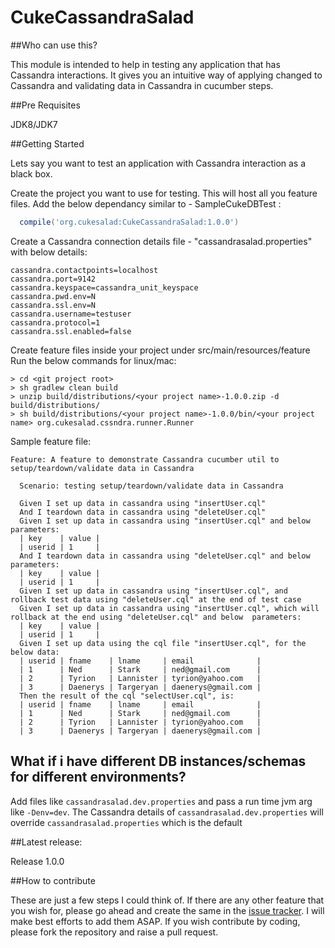 # CukeCassandraSalad
##Who can use this?

This module is intended to help in testing any application that has Cassandra interactions. It gives you an intuitive way of applying changed to Cassandra and validating data in Cassandra in cucumber steps. 

##Pre Requisites

JDK8/JDK7

##Getting Started

Lets say you want to test an application with Cassandra interaction as a black box.

Create the project you want to use for testing. This will host all you feature files.
Add the below dependancy similar to - SampleCukeDBTest :
```gradle
  compile('org.cukesalad:CukeCassandraSalad:1.0.0')
```
Create a Cassandra connection details file - "cassandrasalad.properties" with below details:
```properties
cassandra.contactpoints=localhost
cassandra.port=9142
cassandra.keyspace=cassandra_unit_keyspace
cassandra.pwd.env=N
cassandra.ssl.env=N
cassandra.username=testuser
cassandra.protocol=1
cassandra.ssl.enabled=false
```
Create feature files inside your project under src/main/resources/feature
Run the below commands for linux/mac:
```shell
> cd <git project root>
> sh gradlew clean build
> unzip build/distributions/<your project name>-1.0.0.zip -d build/distributions/
> sh build/distributions/<your project name>-1.0.0/bin/<your project name> org.cukesalad.cssndra.runner.Runner
```
Sample feature file:
```gherkin
Feature: A feature to demonstrate Cassandra cucumber util to setup/teardown/validate data in Cassandra

  Scenario: testing setup/teardown/validate data in Cassandra
  
  Given I set up data in cassandra using "insertUser.cql"
  And I teardown data in cassandra using "deleteUser.cql"
  Given I set up data in cassandra using "insertUser.cql" and below parameters:
  | key    | value |
  | userid | 1     |
  And I teardown data in cassandra using "deleteUser.cql" and below parameters:
  | key    | value |
  | userid | 1     |
  Given I set up data in cassandra using "insertUser.cql", and rollback test data using "deleteUser.cql" at the end of test case
  Given I set up data in cassandra using "insertUser.cql", which will rollback at the end using "deleteUser.cql" and below  parameters:
  | key    | value |
  | userid | 1     |
  Given I set up data using the cql file "insertUser.cql", for the below data:
  | userid | fname    | lname     | email              |
  | 1      | Ned      | Stark     | ned@gmail.com      |
  | 2      | Tyrion   | Lannister | tyrion@yahoo.com   |
  | 3      | Daenerys | Targeryan | daenerys@gmail.com |
  Then the result of the cql "selectUser.cql", is:
  | userid | fname    | lname     | email              |
  | 1      | Ned      | Stark     | ned@gmail.com      |
  | 2      | Tyrion   | Lannister | tyrion@yahoo.com   |
  | 3      | Daenerys | Targeryan | daenerys@gmail.com |

```
## What if i have different DB instances/schemas for different environments?
Add files like ```cassandrasalad.dev.properties``` and pass a run time jvm arg like ```-Denv=dev```. The Cassandra details of ```cassandrasalad.dev.properties``` will override ```cassandrasalad.properties``` which is the default

##Latest release:

Release 1.0.0

##How to contribute

These are just a few steps I could think of. If there are any other feature that you wish for, please go ahead and create the same in the [issue tracker](https://github.com/cukesalad/CukeCassandraSalad/issues). I will make best efforts to add them ASAP. If you wish contribute by coding, please fork the repository and raise a pull request.
